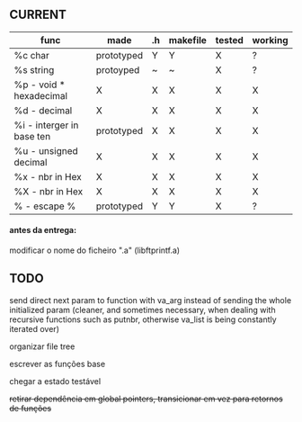 
## CURRENT


|	func | made | .h | makefile | tested | working |
| --- | --- | --- | --- | --- | --- |
| %c char	| prototyped | Y | Y | X | ? |
| %s string	| protoyped | ~ | ~ | X | ? |
| %p - void * hexadecimal | X | X | X | X | X |
| %d - decimal	| X | X | X | X | X |
| %i - interger in base ten	| prototyped | X | X | X | X |
| %u - unsigned decimal	| X | X | X | X | X |
| %x - nbr in Hex	| X | X | X | X | X |
| %X - nbr in Hex	| X | X | X | X | X |
| % - escape %		| prototyped | Y | Y | X | ? |

#### antes da entrega: 
modificar o nome do ficheiro ".a"
(libftprintf.a)



## TODO
send direct next param to function with va_arg instead of sending the whole initialized param (cleaner, and sometimes necessary, when dealing with recursive functions such as putnbr, otherwise va_list is being constantly iterated over)

organizar file tree 

escrever as funções base 

chegar a estado testável 

~~retirar dependência em global pointers, transicionar em vez para retornos de funções~~
